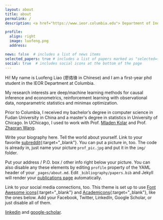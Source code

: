 ```yaml
---
layout: about
title: about
permalink: /
description: <a href="https://www.ieor.columbia.edu"> Department of Industrial Engineering and Operations Research, Columbia University </a>

profile:
  align: right
  image: luofeng.png
  address: 

news: false  # includes a list of news items
selected_papers: true # includes a list of papers marked as "selected={true}"
social: true  # includes social icons at the bottom of the page
---
```


Hi! My name is Luofeng Liao (廖烙锋 in Chinese) and I am a first-year phd student in the IEOR Department at Columbia.

My research interests are deep/machine learning methods for causal inference and econometrics, reinforcement learning with observational data, nonparametric statistics and minimax optimization.

Prior to Columbia, I received my bachelor’s degree in computer science in Fudan University in China and a master's degree in statistics in University of Chicago. In UChicago, I used to work with Prof. [Mladen Kolar](https://mkolar.coffeejunkies.org) and Prof. [Zhaoran Wang](https://zhaoranwang.github.io).



Write your biography here. Tell the world about yourself. Link to your favorite [subreddit](http://reddit.com){:target="\_blank"}. You can put a picture in, too. The code is already in, just name your picture `prof_pic.jpg` and put it in the `img/` folder.

Put your address / P.O. box / other info right below your picture. You can also disable any these elements by editing `profile` property of the YAML header of your `_pages/about.md`. Edit `_bibliography/papers.bib` and Jekyll will render your [publications page](/al-folio/publications/) automatically.

Link to your social media connections, too. This theme is set up to use [Font Awesome icons](http://fortawesome.github.io/Font-Awesome/){:target="\_blank"} and [Academicons](https://jpswalsh.github.io/academicons/){:target="\_blank"}, like the ones below. Add your Facebook, Twitter, LinkedIn, Google Scholar, or just disable all of them.

[linkedin](https://www.linkedin.com/in/luofeng-liao-7a1027181/) and [google-scholar](https://scholar.google.com/citations?user=2kVrHEUAAAAJ&hl=en&authuser=1).